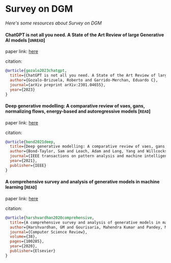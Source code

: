 # Survey on DGM
*Here's some resources about Survey on DGM*


#### ChatGPT is not all you need. A State of the Art Review of large Generative AI models [`UNREAD`]

paper link: [here](https://arxiv.org/pdf/2301.04655.pdf?mibextid=Zxz2cZ)

citation: 
```bibtex
@article{gozalo2023chatgpt,
  title={ChatGPT is not all you need. A State of the Art Review of large Generative AI models},
  author={Gozalo-Brizuela, Roberto and Garrido-Merchan, Eduardo C},
  journal={arXiv preprint arXiv:2301.04655},
  year={2023}
}
```
    


#### Deep generative modelling: A comparative review of vaes, gans, normalizing flows, energy-based and autoregressive models [`READ`]

paper link: [here](https://ieeexplore.ieee.org/iel7/34/9910240/09555209.pdf)

citation: 
```bibtex
@article{bond2021deep,
  title={Deep generative modelling: A comparative review of vaes, gans, normalizing flows, energy-based and autoregressive models},
  author={Bond-Taylor, Sam and Leach, Adam and Long, Yang and Willcocks, Chris G},
  journal={IEEE transactions on pattern analysis and machine intelligence},
  year={2021},
  publisher={IEEE}
}
```
    


#### A comprehensive survey and analysis of generative models in machine learning [`READ`]

paper link: [here](https://www.sciencedirect.com/science/article/pii/S1574013720303853)

citation: 
```bibtex
@article{harshvardhan2020comprehensive,
  title={A comprehensive survey and analysis of generative models in machine learning},
  author={Harshvardhan, GM and Gourisaria, Mahendra Kumar and Pandey, Manjusha and Rautaray, Siddharth Swarup},
  journal={Computer Science Review},
  volume={38},
  pages={100285},
  year={2020},
  publisher={Elsevier}
}
```
    